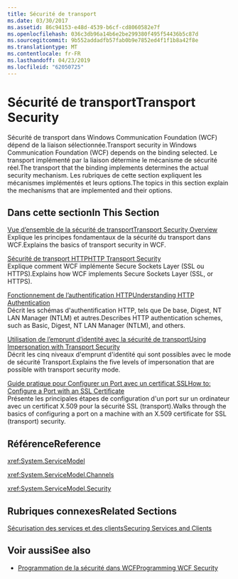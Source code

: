 ```yaml
---
title: Sécurité de transport
ms.date: 03/30/2017
ms.assetid: 86c94153-e48d-4539-b6cf-cd8060582e7f
ms.openlocfilehash: 036c3db96a14b6e2be299380f495f54436b5c87d
ms.sourcegitcommit: 9b552addadfb57fab0b9e7852ed4f1f1b8a42f8e
ms.translationtype: MT
ms.contentlocale: fr-FR
ms.lasthandoff: 04/23/2019
ms.locfileid: "62050725"
---
```

# <a name="transport-security"></a><span data-ttu-id="83153-102">Sécurité de transport</span><span class="sxs-lookup"><span data-stu-id="83153-102">Transport Security</span></span>
<span data-ttu-id="83153-103">Sécurité de transport dans Windows Communication Foundation (WCF) dépend de la liaison sélectionnée.</span><span class="sxs-lookup"><span data-stu-id="83153-103">Transport security in Windows Communication Foundation (WCF) depends on the binding selected.</span></span> <span data-ttu-id="83153-104">Le transport implémenté par la liaison détermine le mécanisme de sécurité réel.</span><span class="sxs-lookup"><span data-stu-id="83153-104">The transport that the binding implements determines the actual security mechanism.</span></span> <span data-ttu-id="83153-105">Les rubriques de cette section expliquent les mécanismes implémentés et leurs options.</span><span class="sxs-lookup"><span data-stu-id="83153-105">The topics in this section explain the mechanisms that are implemented and their options.</span></span>  
  
## <a name="in-this-section"></a><span data-ttu-id="83153-106">Dans cette section</span><span class="sxs-lookup"><span data-stu-id="83153-106">In This Section</span></span>  
 [<span data-ttu-id="83153-107">Vue d’ensemble de la sécurité de transport</span><span class="sxs-lookup"><span data-stu-id="83153-107">Transport Security Overview</span></span>](../../../../docs/framework/wcf/feature-details/transport-security-overview.md)  
 <span data-ttu-id="83153-108">Explique les principes fondamentaux de la sécurité du transport dans WCF.</span><span class="sxs-lookup"><span data-stu-id="83153-108">Explains the basics of transport security in WCF.</span></span>  
  
 [<span data-ttu-id="83153-109">Sécurité de transport HTTP</span><span class="sxs-lookup"><span data-stu-id="83153-109">HTTP Transport Security</span></span>](../../../../docs/framework/wcf/feature-details/http-transport-security.md)  
 <span data-ttu-id="83153-110">Explique comment WCF implémente Secure Sockets Layer (SSL ou HTTPS).</span><span class="sxs-lookup"><span data-stu-id="83153-110">Explains how WCF implements Secure Sockets Layer (SSL, or HTTPS).</span></span>  
  
 [<span data-ttu-id="83153-111">Fonctionnement de l’authentification HTTP</span><span class="sxs-lookup"><span data-stu-id="83153-111">Understanding HTTP Authentication</span></span>](../../../../docs/framework/wcf/feature-details/understanding-http-authentication.md)  
 <span data-ttu-id="83153-112">Décrit les schémas d'authentification HTTP, tels que De base, Digest, NT LAN Manager (NTLM) et autres.</span><span class="sxs-lookup"><span data-stu-id="83153-112">Describes HTTP authentication schemes, such as Basic, Digest, NT LAN Manager (NTLM), and others.</span></span>  
  
 [<span data-ttu-id="83153-113">Utilisation de l’emprunt d’identité avec la sécurité de transport</span><span class="sxs-lookup"><span data-stu-id="83153-113">Using Impersonation with Transport Security</span></span>](../../../../docs/framework/wcf/feature-details/using-impersonation-with-transport-security.md)  
 <span data-ttu-id="83153-114">Décrit les cinq niveaux d'emprunt d'identité qui sont possibles avec le mode de sécurité Transport.</span><span class="sxs-lookup"><span data-stu-id="83153-114">Explains the five levels of impersonation that are possible with transport security mode.</span></span>  
  
 [<span data-ttu-id="83153-115">Guide pratique pour Configurer un Port avec un certificat SSL</span><span class="sxs-lookup"><span data-stu-id="83153-115">How to: Configure a Port with an SSL Certificate</span></span>](../../../../docs/framework/wcf/feature-details/how-to-configure-a-port-with-an-ssl-certificate.md)  
 <span data-ttu-id="83153-116">Présente les principales étapes de configuration d'un port sur un ordinateur avec un certificat X.509 pour la sécurité SSL (transport).</span><span class="sxs-lookup"><span data-stu-id="83153-116">Walks through the basics of configuring a port on a machine with an X.509 certificate for SSL (transport) security.</span></span>  
  
## <a name="reference"></a><span data-ttu-id="83153-117">Référence</span><span class="sxs-lookup"><span data-stu-id="83153-117">Reference</span></span>  
 <xref:System.ServiceModel>  
  
 <xref:System.ServiceModel.Channels>  
  
 <xref:System.ServiceModel.Security>  
  
## <a name="related-sections"></a><span data-ttu-id="83153-118">Rubriques connexes</span><span class="sxs-lookup"><span data-stu-id="83153-118">Related Sections</span></span>  
 [<span data-ttu-id="83153-119">Sécurisation des services et des clients</span><span class="sxs-lookup"><span data-stu-id="83153-119">Securing Services and Clients</span></span>](../../../../docs/framework/wcf/feature-details/securing-services-and-clients.md)  
  
## <a name="see-also"></a><span data-ttu-id="83153-120">Voir aussi</span><span class="sxs-lookup"><span data-stu-id="83153-120">See also</span></span>

- [<span data-ttu-id="83153-121">Programmation de la sécurité dans WCF</span><span class="sxs-lookup"><span data-stu-id="83153-121">Programming WCF Security</span></span>](../../../../docs/framework/wcf/feature-details/programming-wcf-security.md)
